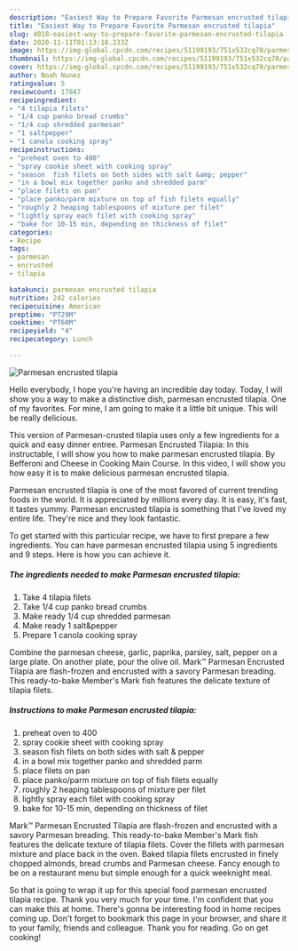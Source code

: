 ```yaml
---
description: "Easiest Way to Prepare Favorite Parmesan encrusted tilapia"
title: "Easiest Way to Prepare Favorite Parmesan encrusted tilapia"
slug: 4018-easiest-way-to-prepare-favorite-parmesan-encrusted-tilapia
date: 2020-11-11T01:13:18.233Z
image: https://img-global.cpcdn.com/recipes/51199193/751x532cq70/parmesan-encrusted-tilapia-recipe-main-photo.jpg
thumbnail: https://img-global.cpcdn.com/recipes/51199193/751x532cq70/parmesan-encrusted-tilapia-recipe-main-photo.jpg
cover: https://img-global.cpcdn.com/recipes/51199193/751x532cq70/parmesan-encrusted-tilapia-recipe-main-photo.jpg
author: Noah Nunez
ratingvalue: 5
reviewcount: 17847
recipeingredient:
- "4 tilapia filets"
- "1/4 cup panko bread crumbs"
- "1/4 cup shredded parmesan"
- "1 saltpepper"
- "1 canola cooking spray"
recipeinstructions:
- "preheat oven to 400"
- "spray cookie sheet with cooking spray"
- "season  fish filets on both sides with salt &amp; pepper"
- "in a bowl mix together panko and shredded parm"
- "place filets on pan"
- "place panko/parm mixture on top of fish filets equally"
- "roughly 2 heaping tablespoons of mixture per filet"
- "lightly spray each filet with cooking spray"
- "bake for 10-15 min, depending on thickness of filet"
categories:
- Recipe
tags:
- parmesan
- encrusted
- tilapia

katakunci: parmesan encrusted tilapia 
nutrition: 242 calories
recipecuisine: American
preptime: "PT29M"
cooktime: "PT60M"
recipeyield: "4"
recipecategory: Lunch

---
```



![Parmesan encrusted tilapia](https://img-global.cpcdn.com/recipes/51199193/751x532cq70/parmesan-encrusted-tilapia-recipe-main-photo.jpg)

Hello everybody, I hope you're having an incredible day today. Today, I will show you a way to make a distinctive dish, parmesan encrusted tilapia. One of my favorites. For mine, I am going to make it a little bit unique. This will be really delicious.

This version of Parmesan-crusted tilapia uses only a few ingredients for a quick and easy dinner entree. Parmesan Encrusted Tilapia: In this instructable, I will show you how to make parmesan encrusted tilapia. By Befferoni and Cheese in Cooking Main Course. In this video, I will show you how easy it is to make delicious parmesan encrusted tilapia.

Parmesan encrusted tilapia is one of the most favored of current trending foods in the world. It is appreciated by millions every day. It is easy, it's fast, it tastes yummy. Parmesan encrusted tilapia is something that I've loved my entire life. They're nice and they look fantastic.


To get started with this particular recipe, we have to first prepare a few ingredients. You can have parmesan encrusted tilapia using 5 ingredients and 9 steps. Here is how you can achieve it.

<!--inarticleads1-->

##### The ingredients needed to make Parmesan encrusted tilapia:

1. Take 4 tilapia filets
1. Take 1/4 cup panko bread crumbs
1. Make ready 1/4 cup shredded parmesan
1. Make ready 1 salt&amp;pepper
1. Prepare 1 canola cooking spray


Combine the parmesan cheese, garlic, paprika, parsley, salt, pepper on a large plate. On another plate, pour the olive oil. Mark™ Parmesan Encrusted Tilapia are flash-frozen and encrusted with a savory Parmesan breading. This ready-to-bake Member&#39;s Mark fish features the delicate texture of tilapia filets. 

<!--inarticleads2-->

##### Instructions to make Parmesan encrusted tilapia:

1. preheat oven to 400
1. spray cookie sheet with cooking spray
1. season  fish filets on both sides with salt &amp; pepper
1. in a bowl mix together panko and shredded parm
1. place filets on pan
1. place panko/parm mixture on top of fish filets equally
1. roughly 2 heaping tablespoons of mixture per filet
1. lightly spray each filet with cooking spray
1. bake for 10-15 min, depending on thickness of filet


Mark™ Parmesan Encrusted Tilapia are flash-frozen and encrusted with a savory Parmesan breading. This ready-to-bake Member&#39;s Mark fish features the delicate texture of tilapia filets. Cover the fillets with parmesan mixture and place back in the oven. Baked tilapia filets encrusted in finely chopped almonds, bread crumbs and Parmesan cheese. Fancy enough to be on a restaurant menu but simple enough for a quick weeknight meal. 

So that is going to wrap it up for this special food parmesan encrusted tilapia recipe. Thank you very much for your time. I'm confident that you can make this at home. There's gonna be interesting food in home recipes coming up. Don't forget to bookmark this page in your browser, and share it to your family, friends and colleague. Thank you for reading. Go on get cooking!
